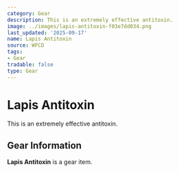 ```yaml
---
category: Gear
description: This is an extremely effective antitoxin.
image: ../images/lapis-antitoxin-f03e7dd034.png
last_updated: '2025-09-17'
name: Lapis Antitoxin
source: WFCD
tags:
- Gear
tradable: false
type: Gear
---
```


# Lapis Antitoxin

This is an extremely effective antitoxin.

## Gear Information

**Lapis Antitoxin** is a gear item.


